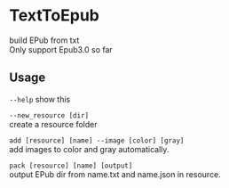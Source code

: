 # TextToEpub
build EPub from txt  
Only support Epub3.0 so far  

## Usage

``` --help ```
show this

``` --new_resource [dir] ```  
create a resource folder

``` add [resource] [name] --image [color] [gray] ```  
add images to color and gray automatically.

``` pack [resource] [name] [output] ```  
output EPub dir from name.txt and name.json in resource.
